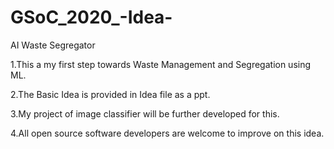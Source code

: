 # GSoC_2020_-Idea-
AI Waste Segregator

1.This a my first step towards Waste Management and Segregation using ML.

2.The Basic Idea is provided in Idea file as a ppt.

3.My project of image classifier will be further developed for this.

4.All open source software developers are welcome to improve on this idea.
